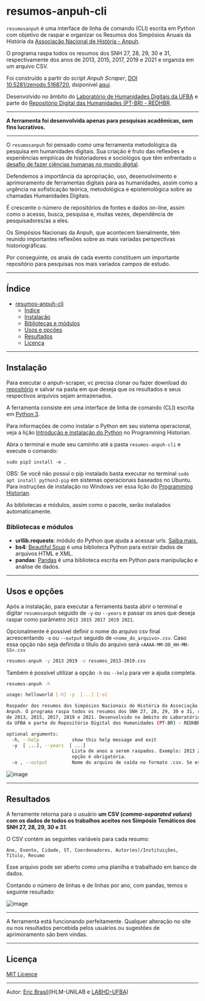 # resumos-anpuh-cli

`resumosanpuh` é uma interface de linha de comando (CLI) escrita em Python com objetivo de raspar e organizar os Resumos dos Simpósios Anuais da História da [Associação Nacional de História - Anpuh](https://anpuh.org.br).

O programa raspa todos os resumos dos SNH 27, 28, 29, 30 e 31, respectivamente dos anos de 2013, 2015, 2017, 2019 e 2021 e organiza em um arquivo CSV.

Foi construído a partir do script _Anpuh Scraper_, [DOI 10.5281/zenodo.5168720](https://doi.org/10.5281/zenodo.5168720), dsiponível [aqui](https://github.com/LABHDUFBA/anpuh-scraper).

Desenvolvido no âmbito do [Laboratório de Humanidades Digitais da UFBA](http://www.labhd.ufba.br/) e parte do [Repositório Digital das Humanidades (PT-BR) - REDHBR](https://labhdufba.github.io/redhbr/).

___

**A ferramenta foi desenvolvida apenas para pesquisas acadêmicas, sem fins lucrativos.**
___

O `resumosanpuh` foi pensado como uma ferramenta metodológica da pesquisa em humanidades digitais. Sua criação é fruto das reflexões e experiências empíricas de historiadores e sociológos que têm enfrentado o [desafio de fazer ciências humanas no mundo digital](http://bibliotecadigital.fgv.br/ojs/index.php/reh/article/view/79933).

Defendemos a importância da apropriação, uso, desenvolvimento e aprimoramento de ferramentas digitais para as humanidades, assim como a urgência na sofisticação teórica, metodológica e epistemológica sobre as chamadas Humanidades Digitais.

É crescente o número de repositórios de fontes e dados on-line, assim como o acesso, busca, pesquisa e, muitas vezes, dependência de pesquisadores/as a eles.

Os Simpósios Nacionais da Anpuh, que acontecem bienalmente, têm reunido importantes reflexões sobre as mais variadas perspectivas historiográficas.

Por conseguinte, os anais de cada evento constituem um importante repositório para pesquisas nos mais variados campos de estudo.
___

## Índice

- [resumos-anpuh-cli](#resumos-anpuh-cli)
  - [Índice](#índice)
  - [Instalação](#instalação)
  - [Bibliotecas e módulos](#bibliotecas-e-módulos)
  - [Usos e opções](#usos-e-opções)
  - [Resultados](#resultados)
  - [Licença](#licença)

---

## Instalação

Para executar o anpuh-scraper, vc precisa clonar ou fazer download do [repositório]() e salvar na pasta em que deseja que os resultados e seus respectivos arquivos sejam armazenados. 

A ferramenta consiste em uma interface de linha de comando (CLI) escrita em [Python 3](https://www.python.org/). 

Para informações de como instalar o Python em seu sistema operacional, veja a lição [Introdução e instalação do Python](https://programminghistorian.org/pt/licoes/introducao-instalacao-python) no Programming Historian.

Abra o terminal e mude seu caminho até a pasta `resumos-anpuh-cli` e execute o comando:

```
sudo pip3 install -e .
```

OBS: Se você não possui o pip instalado basta executar no terminal `sudo apt install python3-pip` em sistemas operacionais baseados no Ubuntu. Para instruções de instalação no Windows ver essa lição do [Programming Historian](https://programminghistorian.org/es/lecciones/instalar-modulos-python-pip#instrucciones-para-windows).

As bibliotecas e módulos, assim como o pacote, serão instalados automaticamente.

### Bibliotecas e módulos

- **urllib.requests**: módulo do Python que ajuda a acessar urls.
[Saiba mais.](https://docs.python.org/pt-br/3/library/urllib.request.htmll)
- **bs4**: [Beautiful Soup](https://www.crummy.com/software/BeautifulSoup/bs4/doc/) é uma biblioteca Python para extrair
 dados de arquivos HTML e XML.
- **pandas**: [Pandas](https://pandas.pydata.org/) é uma biblioteca escrita em Python para manipulação e análise de dados. 

---

## Usos e opções

Após a instalação, para executar a ferramenta basta abrir o terminal e digitar  `resumosanpuh` seguido de `-y` ou `--years` e passar os anos que deseja raspar como parâmetro `2013 2015 2017 2019 2021`. 

Opcionalmente é possível definir o nome do arquivo csv final acrescentando `-o` ou `--output` seguido de `<nome_do_arquivo>.csv`. Caso essa opção não seja definida o título do arquivo será `<AAAA-MM-DD_HH-MM-SS>.csv`

```bash
resumos-anpuh -y 2013 2019 -o resumos_2013-2019.csv
```

Também é possível utilizar a opção `-h` ou `--help` para ver a ajuda completa.

```bash
resumos-anpuh -h

usage: helloworld [-h] -y  [...] [-o]

Raspador dos resumos dos Simpósios Nacionais de História da Associação Nacional de História -
Anpuh. O programa raspa todos os resumos dos SNH 27, 28, 29, 30 e 31, respectivamente dos anos
de 2013, 2015, 2017, 2019 e 2021. Desenvolvido no âmbito do Laboratório de Humanidades Digitais
da UFBA e parte do Repositório Digital das Humanidades (PT-BR) - REDHBR.

optional arguments:
  -h, --help            show this help message and exit
  -y  [ ...], --years  [ ...]
                        Lista de anos a serem raspados. Exemplo: 2013 2015 2017 2019 2021. Essa
                        opção é obrigatória.
  -o , --output         Nome do arquivo de saída no formato .csv. Se essa opção não for definida, o título do arquivo será `<AAAA-MM-DD_HH-MM-SS>.csv`
```

![image](https://user-images.githubusercontent.com/58128421/130711906-cdb0ffea-fbd1-4699-885e-1e1bcf00ad9d.png)

---

## Resultados

A ferramente retorna para o usuário **um CSV (*comma-separated values*) com os dados de todos os trabalhos aceitos nos Simpósio Temáticos dos SNH 27, 28, 29, 30 e 31**.

O CSV contém as seguintes variáveis para cada resumo:

`Ano, Evento, Cidade, ST, Coordenadores, Autor(es)/Instituições, Título, Resumo`

Esse arquivo pode ser aberto como uma planilha e trabalhado em banco de dados.

Contando o número de linhas e de linhas por ano, com pandas, temos o seguinte resultado:

![image](https://user-images.githubusercontent.com/58128421/130712111-f8654c2c-0d81-4b65-89ba-b5e567f96fea.png)

---

A ferramenta está funcionando perfeitamente. Qualquer alteração no site ou nos resultados percebida pelos usuários ou sugestões de aprimoramento são bem vindas.

---

## Licença

[MIT Licence](LICENSE)

---

Autor: [Eric Brasil](https://github.com/ericbrasiln)(IHLM-UNILAB e [LABHD-UFBA](http://labhd.ufba.br/))
